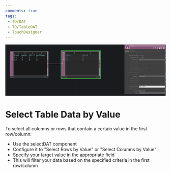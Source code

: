 ```yaml
---
comments: true
tags:
 - TD/DAT
 - TD/TableDAT
 - TouchDesigner
---
```

![Select Table Data by Value](./img/SelectTableDataByValue.png)
# Select Table Data by Value
To select all columns or rows that contain a certain value in the first row/column:

- Use the selectDAT component
- Configure it to "Select Rows by Value" or "Select Columns by Value"
- Specify your target value in the appropriate field
- This will filter your data based on the specified criteria in the first row/column